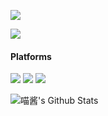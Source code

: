 ![](https://count.getloli.com/get/@codeacg.github.readme?theme=rule34)

![](https://readme-typing-svg.demolab.com/?font=Fira+Code&pause=100&width=450&lines=System.out.println(%22Hello%2C%20World%22)%3B;)

#### Platforms

[![](https://img.shields.io/badge/macOS-Ventura-292e33?style=flat-square&logo=apple&logoColor=ffffff)](https://www.apple.com/macos/big-sur/)
[![](https://img.shields.io/badge/Windows-11-4e9eee?style=flat-square&logo=windows&logoColor=ffffff)](https://www.microsoft.com/windows/windows-11)
[![](https://img.shields.io/badge/iPhone-13%20Mini-999999?style=flat-square&logo=apple&logoColor=ffffff)](https://www.apple.com/)

![喵酱's Github Stats](https://github-readme-stats.vercel.app/api?username=codeacg&theme=calm&show_icons=true)
